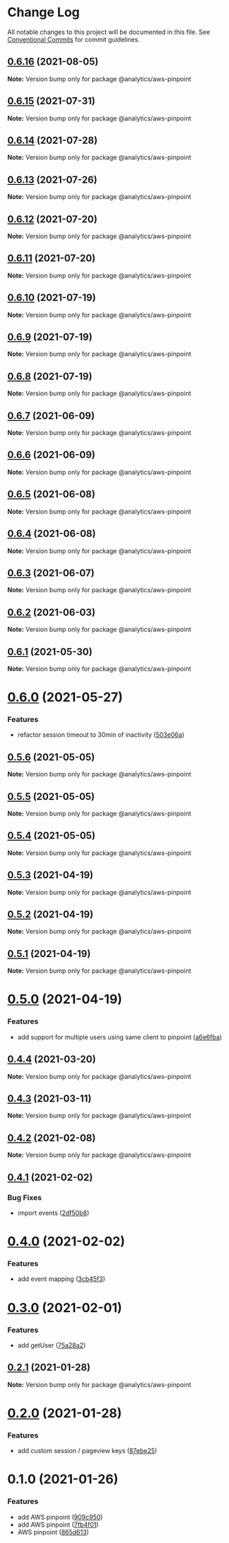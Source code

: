 # Change Log

All notable changes to this project will be documented in this file.
See [Conventional Commits](https://conventionalcommits.org) for commit guidelines.

## [0.6.16](https://github.com/DavidWells/analytics/compare/@analytics/aws-pinpoint@0.6.15...@analytics/aws-pinpoint@0.6.16) (2021-08-05)

**Note:** Version bump only for package @analytics/aws-pinpoint





## [0.6.15](https://github.com/DavidWells/analytics/compare/@analytics/aws-pinpoint@0.6.14...@analytics/aws-pinpoint@0.6.15) (2021-07-31)

**Note:** Version bump only for package @analytics/aws-pinpoint





## [0.6.14](https://github.com/DavidWells/analytics/compare/@analytics/aws-pinpoint@0.6.13...@analytics/aws-pinpoint@0.6.14) (2021-07-28)

**Note:** Version bump only for package @analytics/aws-pinpoint





## [0.6.13](https://github.com/DavidWells/analytics/compare/@analytics/aws-pinpoint@0.6.12...@analytics/aws-pinpoint@0.6.13) (2021-07-26)

**Note:** Version bump only for package @analytics/aws-pinpoint





## [0.6.12](https://github.com/DavidWells/analytics/compare/@analytics/aws-pinpoint@0.6.11...@analytics/aws-pinpoint@0.6.12) (2021-07-20)

**Note:** Version bump only for package @analytics/aws-pinpoint





## [0.6.11](https://github.com/DavidWells/analytics/compare/@analytics/aws-pinpoint@0.6.10...@analytics/aws-pinpoint@0.6.11) (2021-07-20)

**Note:** Version bump only for package @analytics/aws-pinpoint





## [0.6.10](https://github.com/DavidWells/analytics/compare/@analytics/aws-pinpoint@0.6.9...@analytics/aws-pinpoint@0.6.10) (2021-07-19)

**Note:** Version bump only for package @analytics/aws-pinpoint





## [0.6.9](https://github.com/DavidWells/analytics/compare/@analytics/aws-pinpoint@0.6.8...@analytics/aws-pinpoint@0.6.9) (2021-07-19)

**Note:** Version bump only for package @analytics/aws-pinpoint





## [0.6.8](https://github.com/DavidWells/analytics/compare/@analytics/aws-pinpoint@0.6.7...@analytics/aws-pinpoint@0.6.8) (2021-07-19)

**Note:** Version bump only for package @analytics/aws-pinpoint





## [0.6.7](https://github.com/DavidWells/analytics/compare/@analytics/aws-pinpoint@0.6.6...@analytics/aws-pinpoint@0.6.7) (2021-06-09)

**Note:** Version bump only for package @analytics/aws-pinpoint





## [0.6.6](https://github.com/DavidWells/analytics/compare/@analytics/aws-pinpoint@0.6.5...@analytics/aws-pinpoint@0.6.6) (2021-06-09)

**Note:** Version bump only for package @analytics/aws-pinpoint





## [0.6.5](https://github.com/DavidWells/analytics/compare/@analytics/aws-pinpoint@0.6.4...@analytics/aws-pinpoint@0.6.5) (2021-06-08)

**Note:** Version bump only for package @analytics/aws-pinpoint





## [0.6.4](https://github.com/DavidWells/analytics/compare/@analytics/aws-pinpoint@0.6.3...@analytics/aws-pinpoint@0.6.4) (2021-06-08)

**Note:** Version bump only for package @analytics/aws-pinpoint





## [0.6.3](https://github.com/DavidWells/analytics/compare/@analytics/aws-pinpoint@0.6.2...@analytics/aws-pinpoint@0.6.3) (2021-06-07)

**Note:** Version bump only for package @analytics/aws-pinpoint





## [0.6.2](https://github.com/DavidWells/analytics/compare/@analytics/aws-pinpoint@0.6.1...@analytics/aws-pinpoint@0.6.2) (2021-06-03)

**Note:** Version bump only for package @analytics/aws-pinpoint





## [0.6.1](https://github.com/DavidWells/analytics/compare/@analytics/aws-pinpoint@0.6.0...@analytics/aws-pinpoint@0.6.1) (2021-05-30)

**Note:** Version bump only for package @analytics/aws-pinpoint





# [0.6.0](https://github.com/DavidWells/analytics/compare/@analytics/aws-pinpoint@0.5.6...@analytics/aws-pinpoint@0.6.0) (2021-05-27)


### Features

* refactor session timeout to 30min of inactivity ([503e06a](https://github.com/DavidWells/analytics/commit/503e06a))





## [0.5.6](https://github.com/DavidWells/analytics/compare/@analytics/aws-pinpoint@0.5.5...@analytics/aws-pinpoint@0.5.6) (2021-05-05)

**Note:** Version bump only for package @analytics/aws-pinpoint





## [0.5.5](https://github.com/DavidWells/analytics/compare/@analytics/aws-pinpoint@0.5.4...@analytics/aws-pinpoint@0.5.5) (2021-05-05)

**Note:** Version bump only for package @analytics/aws-pinpoint





## [0.5.4](https://github.com/DavidWells/analytics/compare/@analytics/aws-pinpoint@0.5.3...@analytics/aws-pinpoint@0.5.4) (2021-05-05)

**Note:** Version bump only for package @analytics/aws-pinpoint





## [0.5.3](https://github.com/DavidWells/analytics/compare/@analytics/aws-pinpoint@0.5.2...@analytics/aws-pinpoint@0.5.3) (2021-04-19)

**Note:** Version bump only for package @analytics/aws-pinpoint





## [0.5.2](https://github.com/DavidWells/analytics/compare/@analytics/aws-pinpoint@0.5.1...@analytics/aws-pinpoint@0.5.2) (2021-04-19)

**Note:** Version bump only for package @analytics/aws-pinpoint





## [0.5.1](https://github.com/DavidWells/analytics/compare/@analytics/aws-pinpoint@0.5.0...@analytics/aws-pinpoint@0.5.1) (2021-04-19)

**Note:** Version bump only for package @analytics/aws-pinpoint





# [0.5.0](https://github.com/DavidWells/analytics/compare/@analytics/aws-pinpoint@0.4.4...@analytics/aws-pinpoint@0.5.0) (2021-04-19)


### Features

* add support for multiple users using same client to pinpoint ([a6e6fba](https://github.com/DavidWells/analytics/commit/a6e6fba))





## [0.4.4](https://github.com/DavidWells/analytics/compare/@analytics/aws-pinpoint@0.4.3...@analytics/aws-pinpoint@0.4.4) (2021-03-20)

**Note:** Version bump only for package @analytics/aws-pinpoint





## [0.4.3](https://github.com/DavidWells/analytics/compare/@analytics/aws-pinpoint@0.4.2...@analytics/aws-pinpoint@0.4.3) (2021-03-11)

**Note:** Version bump only for package @analytics/aws-pinpoint





## [0.4.2](https://github.com/DavidWells/analytics/compare/@analytics/aws-pinpoint@0.4.1...@analytics/aws-pinpoint@0.4.2) (2021-02-08)

**Note:** Version bump only for package @analytics/aws-pinpoint





## [0.4.1](https://github.com/DavidWells/analytics/compare/@analytics/aws-pinpoint@0.4.0...@analytics/aws-pinpoint@0.4.1) (2021-02-02)


### Bug Fixes

* import events ([2df50b8](https://github.com/DavidWells/analytics/commit/2df50b8))





# [0.4.0](https://github.com/DavidWells/analytics/compare/@analytics/aws-pinpoint@0.3.0...@analytics/aws-pinpoint@0.4.0) (2021-02-02)


### Features

* add event mapping ([3cb45f3](https://github.com/DavidWells/analytics/commit/3cb45f3))





# [0.3.0](https://github.com/DavidWells/analytics/compare/@analytics/aws-pinpoint@0.2.1...@analytics/aws-pinpoint@0.3.0) (2021-02-01)


### Features

* add getUser ([75a28a2](https://github.com/DavidWells/analytics/commit/75a28a2))





## [0.2.1](https://github.com/DavidWells/analytics/compare/@analytics/aws-pinpoint@0.2.0...@analytics/aws-pinpoint@0.2.1) (2021-01-28)

**Note:** Version bump only for package @analytics/aws-pinpoint





# [0.2.0](https://github.com/DavidWells/analytics/compare/@analytics/aws-pinpoint@0.1.0...@analytics/aws-pinpoint@0.2.0) (2021-01-28)


### Features

* add custom session / pageview keys ([87ebe25](https://github.com/DavidWells/analytics/commit/87ebe25))





# 0.1.0 (2021-01-26)


### Features

* add AWS pinpoint ([909c950](https://github.com/DavidWells/analytics/commit/909c950))
* add AWS pinpoint ([7fb4f01](https://github.com/DavidWells/analytics/commit/7fb4f01))
* AWS pinpoint ([865d613](https://github.com/DavidWells/analytics/commit/865d613))
